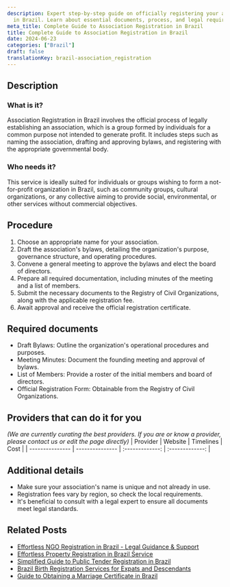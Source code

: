 ```yaml
---
description: Expert step-by-step guide on officially registering your association
  in Brazil. Learn about essential documents, process, and legal requirements.
meta_title: Complete Guide to Association Registration in Brazil
title: Complete Guide to Association Registration in Brazil
date: 2024-06-23
categories: ["Brazil"]
draft: false
translationKey: brazil-association_registration
---
```



## Description
### What is it?
Association Registration in Brazil involves the official process of legally establishing an association, which is a group formed by individuals for a common purpose not intended to generate profit. It includes steps such as naming the association, drafting and approving bylaws, and registering with the appropriate governmental body.

### Who needs it?
This service is ideally suited for individuals or groups wishing to form a not-for-profit organization in Brazil, such as community groups, cultural organizations, or any collective aiming to provide social, environmental, or other services without commercial objectives.

## Procedure

1. Choose an appropriate name for your association.
2. Draft the association's bylaws, detailing the organization's purpose, governance structure, and operating procedures.
3. Convene a general meeting to approve the bylaws and elect the board of directors.
4. Prepare all required documentation, including minutes of the meeting and a list of members.
5. Submit the necessary documents to the Registry of Civil Organizations, along with the applicable registration fee.
6. Await approval and receive the official registration certificate.


## Required documents

- Draft Bylaws: Outline the organization's operational procedures and purposes.
- Meeting Minutes: Document the founding meeting and approval of bylaws.
- List of Members: Provide a roster of the initial members and board of directors.
- Official Registration Form: Obtainable from the Registry of Civil Organizations.


## Providers that can do it for you
_(We are currently curating the best providers. If you are or know a provider, please contact us or edit the page directly)_
| Provider        |     Website     |     Timelines    |       Cost      |
| --------------- | --------------- |  :-------------: | :-------------: |

## Additional details

- Make sure your association's name is unique and not already in use.
- Registration fees vary by region, so check the local requirements.
- It's beneficial to consult with a legal expert to ensure all documents meet legal standards.

## Related Posts

- [Effortless NGO Registration in Brazil - Legal Guidance & Support](https://tramitit.com/english/guides/brazil/ngo_registration/)
- [Effortless Property Registration in Brazil Service](https://tramitit.com/english/guides/brazil/property_registration/)
- [Simplified Guide to Public Tender Registration in Brazil](https://tramitit.com/english/guides/brazil/public_tender_registration/)
- [Brazil Birth Registration Services for Expats and Descendants](https://tramitit.com/english/guides/brazil/birth_registration/)
- [Guide to Obtaining a Marriage Certificate in Brazil](https://tramitit.com/english/guides/brazil/marriage_certificate/)